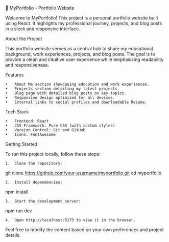 📄 MyPortfolio - Portfolio Website

Welcome to MyPortfolio! This project is a personal portfolio website built using React. It highlights my professional journey, projects, and blog posts in a sleek and responsive interface.


About the Project

This portfolio website serves as a central hub to share my educational background, work experiences, projects, and blog posts. The goal is to provide a clean and intuitive user experience while emphasizing readability and responsiveness.

Features

	•	About Me section showcasing education and work experiences.
	•	Projects section detailing my latest projects.
	•	Blog page with detailed blog posts on key topics.
	•	Responsive design optimized for all devices.
	•	External links to social profiles and downloadable Resume.

Tech Stack

	•	Frontend: React
	•	CSS Framework: Pure CSS (with custom styles)
	•	Version Control: Git and GitHub
	•	Icons: FontAwesome

Getting Started

To run this project locally, follow these steps:

	1.	Clone the repository:

git clone https://github.com/your-username/myportfolio.git
cd myportfolio


	2.	Install dependencies:

npm install


	3.	Start the development server:

npm run dev


	4.	Open http://localhost:5173 to view it in the browser.


Feel free to modify the content based on your own preferences and project details. 

